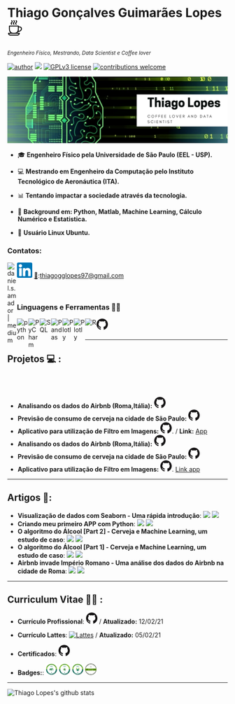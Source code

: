 # Thiago Gonçalves Guimarães Lopes <img alt="python" width="35px" src="https://raw.githubusercontent.com/thiagolopes97/Portifolio_Projetos/main/images/flat_icons/chocolate.svg" />

<sub>*Engenheiro Físico, Mestrando, Data Scientist e Coffee lover*</sub>


[![author](https://img.shields.io/badge/author-thiagolopes97-red.svg)](https://www.linkedin.com/in/carlosfab) [![](https://img.shields.io/badge/python-3.7+-blue.svg)](https://www.python.org/downloads/release/python-365/) [![GPLv3 license](https://img.shields.io/badge/License-GPLv3-blue.svg)](http://perso.crans.org/besson/LICENSE.html) [![contributions welcome](https://img.shields.io/badge/contributions-welcome-brightgreen.svg?style=flat)](https://github.com/carlosfab/data_science/issues)

<p align="center">
  <img src="https://github.com/thiagolopes97/Portifolio_Projetos/blob/main/images/headbanner.png" >
</p>

- 🎓 **Engenheiro Físico pela Universidade de São Paulo (EEL - USP).**

- :computer: **Mestrando em Engenheiro da Computação pelo Instituto Tecnológico de Aeronáutica (ITA).**

- 📊 **Tentando impactar a sociedade através da tecnologia.**

- :snake: **Background em: Python, Matlab, Machine Learning, Cálculo Numérico e Estatistica.**

- 🐧 **Usuário Linux Ubuntu.**


### Contatos:

[<img alt="python" width="35px" src="https://raw.githubusercontent.com/thiagolopes97/Portifolio_Projetos/main/images/flat_icons/linkedin.svg" />](https://bit.ly/2MAJOHJ)
[<img align="left" alt="daniel.s.amador | medium" width="22px" src="https://cdn.jsdelivr.net/npm/simple-icons@3.4.0/icons/medium.svg" />](https://bit.ly/3pRdkY6)
[:email:]():thiagogglopes97@gmail.com


<br />

### Linguagens e Ferramentas 🔨🔧

<img align="left" alt="python" width="26px" src="https://cdn3.iconfinder.com/data/icons/logos-and-brands-adobe/512/267_Python-512.png" />

<img align="left" alt="PyCharm" width="26px" src="https://dashboard.snapcraft.io/site_media/appmedia/2017/11/PyCharmCore256.png" />

<img align="left" alt="SQL" width="26px" src="https://upload.wikimedia.org/wikipedia/commons/2/29/Postgresql_elephant.svg" />

<img align="left" alt="Pandas" width="26px" src="https://upload.wikimedia.org/wikipedia/commons/2/22/Pandas_mark.svg" />

<img align="left" alt="Plotly" width="26px" src="https://images.plot.ly/logo/new-branding/plotly-logomark.png" />

<img align="left" alt="Plotly" width="26px" src="https://upload.wikimedia.org/wikipedia/commons/2/21/Matlab_Logo.png" />

<img align="left" alt="R" width="26px" src="https://www.r-project.org/Rlogo.png" />

<img align="left" alt="GitHub" width="26px" src="https://raw.githubusercontent.com/github/explore/78df643247d429f6cc873026c0622819ad797942/topics/github/github.png" />


<br />
<br />

---

 ## Projetos :computer: :

<br />
<br />

* **Analisando os dados do Airbnb (Roma,Itália):** [<img alt="GitHub" width="26px" src="https://raw.githubusercontent.com/github/explore/78df643247d429f6cc873026c0622819ad797942/topics/github/github.png" />](https://bit.ly/3cIwPi6)
* **Previsão de consumo de cerveja na cidade de São Paulo:** [<img alt="GitHub" width="26px" src="https://raw.githubusercontent.com/github/explore/78df643247d429f6cc873026c0622819ad797942/topics/github/github.png" />](https://bit.ly/3jSbjJ4)
* **Aplicativo para utilização de Filtro em Imagens:** [<img alt="GitHub" width="26px" src="https://raw.githubusercontent.com/github/explore/78df643247d429f6cc873026c0622819ad797942/topics/github/github.png" />](https://lnkd.in/dHs7Ge7). / **Link:** [App](https://bit.ly/3uXJOTF)
* **Analisando os dados do Airbnb (Roma,Itália):** [<img alt="GitHub" width="26px" src="https://raw.githubusercontent.com/github/explore/78df643247d429f6cc873026c0622819ad797942/topics/github/github.png" />](https://github.com/thiagolopes97/Portifolio_Projetos/blob/main/projetos/Analisando_os_Dados_do_Airbnb_(Roma%2C_It%C3%A1lia).ipynb)
* **Previsão de consumo de cerveja na cidade de São Paulo:** [<img alt="GitHub" width="26px" src="https://raw.githubusercontent.com/github/explore/78df643247d429f6cc873026c0622819ad797942/topics/github/github.png" />](https://github.com/thiagolopes97/Portifolio_Projetos/blob/main/projetos/Reg_Cerveja_SP.ipynb)
* **Aplicativo para utilização de Filtro em Imagens:** [<img alt="GitHub" width="26px" src="https://raw.githubusercontent.com/github/explore/78df643247d429f6cc873026c0622819ad797942/topics/github/github.png" />](https://lnkd.in/dHs7Ge7). [Link app](https://github.com/thiagolopes97/streamlit_apps/blob/master/parts/filtro.py)

---
  ## Artigos 📝:

* **Visualização de dados com Seaborn - Uma rápida introdução**: [<img width="22px" src="https://cdn.jsdelivr.net/npm/simple-icons@3.4.0/icons/linkedin.svg" />](https://www.linkedin.com/pulse/visualiza%C3%A7%C3%A3o-de-dados-comseaborn-uma-r%C3%A1pida-introdu%C3%A7%C3%A3o-thiago-lopes/)
  [<img width="22px" src="https://cdn.jsdelivr.net/npm/simple-icons@3.4.0/icons/medium.svg" />](https://thiagogglopes97.medium.com/visualiza%C3%A7%C3%A3o-de-dados-com-seaborn-e3ad70834581)  
* **Criando meu primeiro APP com Python**: [<img width="22px" src="https://cdn.jsdelivr.net/npm/simple-icons@3.4.0/icons/linkedin.svg" />](https://www.linkedin.com/pulse/criando-meu-primeiro-app-compython-thiago-lopes/)
[<img width="22px" src="https://cdn.jsdelivr.net/npm/simple-icons@3.4.0/icons/medium.svg" />](https://thiagogglopes97.medium.com/criando-meu-primeiro-app-com-python-861ff0bc8bb0)
* **O algoritmo do Álcool [Part 2] - Cerveja e Machine Learning, um estudo de caso**: [<img width="22px" src="https://cdn.jsdelivr.net/npm/simple-icons@3.4.0/icons/linkedin.svg" />](https://www.linkedin.com/pulse/o-algoritmo-do-%C3%A1lcool-part-2-cerveja-e-machine-learning-lopes/)
[<img width="22px" src="https://cdn.jsdelivr.net/npm/simple-icons@3.4.0/icons/medium.svg" />](https://thiagogglopes97.medium.com/o-algoritmo-do-%C3%A1lcool-part-2-12240ef06d82)
* **O algoritmo do Álcool [Part 1] - Cerveja e Machine Learning, um estudo de caso**: [<img width="22px" src="https://cdn.jsdelivr.net/npm/simple-icons@3.4.0/icons/linkedin.svg" />](https://www.linkedin.com/pulse/o-algoritmo-do-%C3%A1lcool-part-1-cerveja-e-machine-learning-lopes/)
[<img width="22px" src="https://cdn.jsdelivr.net/npm/simple-icons@3.4.0/icons/medium.svg" />](https://thiagogglopes97.medium.com/o-algoritmo-do-%C3%A1lcool-part-1-bafe49c4bca2)
* **Airbnb invade Império Romano - Uma análise dos dados do Airbnb na cidade de Roma**: [<img width="22px" src="https://cdn.jsdelivr.net/npm/simple-icons@3.4.0/icons/linkedin.svg" />](https://www.linkedin.com/pulse/airbnb-invade-imp%C3%A9rioromano-uma-an%C3%A1lise-dos-dados-do-thiago-lopes/)
[<img width="22px" src="https://cdn.jsdelivr.net/npm/simple-icons@3.4.0/icons/medium.svg" />](https://thiagogglopes97.medium.com/airbnb-invade-imp%C3%A9rio-romano-7254d0a3e65b)

 ---
   ## Curriculum Vitae :man_scientist: :

 * **Currículo Profissional**: [<img alt="GitHub" width="26px" src="https://raw.githubusercontent.com/github/explore/78df643247d429f6cc873026c0622819ad797942/topics/github/github.png" />](https://github.com/thiagolopes97/Portifolio_Projetos/blob/main/curr%C3%ADculo/ThiagoLopes_12_02_21.pdf) / **Atualizado:** 12/02/21

 * **Currículo Lattes**: [<img alt="Lattes" width="57px" src="http://buscatextual.cnpq.br/buscatextual/images/titulo-sistema.png" />](http://lattes.cnpq.br/0999804363551248) / **Atualizado:** 05/02/21

 * **Certificados**: [<img alt="GitHub" width="26px" src="https://raw.githubusercontent.com/github/explore/78df643247d429f6cc873026c0622819ad797942/topics/github/github.png" />](https://github.com/thiagolopes97/Portifolio_Projetos/tree/main/certificados)

 * **Badges:**:
  [<img width="26px" src="https://raw.githubusercontent.com/thiagolopes97/Portifolio_Projetos/main/images/badges/hadoop-foundations-level-1.png"/>](https://github.com/thiagolopes97/Portifolio_Projetos/blob/main/certificados/2021/Hadoop_Foundations_1_Badge.pdf)
 [<img width="26px" src="https://raw.githubusercontent.com/thiagolopes97/Portifolio_Projetos/main/images/badges/spark-level-1.png"/>](https://github.com/thiagolopes97/Portifolio_Projetos/blob/main/certificados/2021/Spark_1_Badge.pdf)
  [<img width="26px" src="https://raw.githubusercontent.com/thiagolopes97/Portifolio_Projetos/main/images/badges/big-data-foundations-level-1.png"/>](https://github.com/thiagolopes97/Portifolio_Projetos/blob/main/certificados/2021/Big_Data_Foundations_1.pdf)
   [<img width="26px" src="https://raw.githubusercontent.com/thiagolopes97/Portifolio_Projetos/main/images/badges/data-science-methodologies.png"/>](https://github.com/thiagolopes97/Portifolio_Projetos/blob/main/certificados/2021/Data_Science_Methodologies.pdf)


  ---


 ![Thiago Lopes's github stats](https://github-readme-stats.vercel.app/api?username=thiagolopes97&show_icons=true&&bg_color=30,e96443,904e95&theme=graywhite)



<br />
<br />
<br />
<br />
